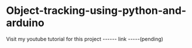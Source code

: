 # Object-tracking-using-python-and-arduino
Visit my youtube tutorial for this project ------ link -----(pending)
